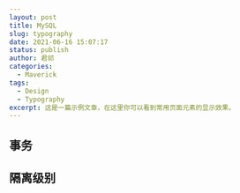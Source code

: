 ```yaml
---
layout: post
title: MySQL
slug: typography
date: 2021-06-16 15:07:17
status: publish
author: 君祁
categories:
  - Maverick 
tags:
  - Design
  - Typography
excerpt: 这是一篇示例文章，在这里你可以看到常用页面元素的显示效果。
---
```


## 事务

## 隔离级别
